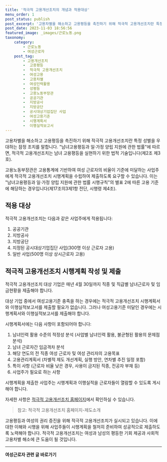 ```yaml
---
title: '적극적 고용개선조치의 개념과 적용대상'
menu_order: 1
post_status: publish
post_excerpt: '고용차별을 해소하고 고용평등을 촉진하기 위해 적극적 고용개선조치란 특정 성별을 우대하는 잠정 조치를 말합니다.  남녀고용평등과 일 가정 양립 지원에 관한 법률 에 따르면, 적극적 고용개선조치는 남녀 고용평등을 실현하기 위한 법적 기술입니다 제2조 제3호 .'
post_date: 2023-11-03 18:56:56
featured_image: _images/근로노동.png
taxonomy:
    category:
        - 근로노동
        - 여성근로자
    post_tag:
        - 고용개선조치
        -  고용평등
        -  적극적 고용개선조치
        -  여성고용
        -  고용차별
        -  여성인력활용
        -  성평등
        -  고용노동부장관
        -  공공기관
        -  지방공사
        -  지방공단
        -  공시대상기업집단 사업
        -  여성고용기준
        -  시행계획서
        -  이행실적보고서
---
```




고용차별을 해소하고 고용평등을 촉진하기 위해 적극적 고용개선조치란 특정 성별을 우대하는 잠정 조치를 말합니다. "남녀고용평등과 일·가정 양립 지원에 관한 법률"에 따르면, 적극적 고용개선조치는 남녀 고용평등을 실현하기 위한 법적 기술입니다(제2조 제3호).

고용노동부장관은 고용통계에 기반하여 여성 근로자의 비율이 기준에 미달하는 사업주에게 적극적 고용개선조치 시행계획을 수립하여 제출하도록 요구할 수 있습니다. 이는 "남녀고용평등과 일·가정 양립 지원에 관한 법률 시행규칙"의 별표 2에 따른 고용 기준에 해당하는 경우입니다(제17조의3제1항 전단, 시행령 제4조).

## 적용 대상

적극적 고용개선조치는 다음과 같은 사업주에게 적용됩니다:

1. 공공기관
2. 지방공사
3. 지방공단
4. 지정된 공시대상기업집단 사업(300명 이상 근로자 고용)
5. 일반 사업(500명 이상 상시근로자 고용)

## 적극적 고용개선조치 시행계획 작성 및 제출


적극적 고용개선조치 대상 기업은 매년 4월 30일까지 직종 및 직급별 남녀근로자 및 임금현황을 제출해야 합니다.

대상 기업 중에서 여성고용기준 충족을 하는 경우에는 적극적 고용개선조치 시행계획서와 이행실적보고서를 제출할 필요가 없습니다. 그러나 여성고용기준 미달인 경우에는 시행계획서와 이행실적보고서를 제출해야 합니다.

시행계획서에는 다음 사항이 포함되어야 합니다:

1. 남녀인력 활용 수준의 적정성 분석 (사업별 남녀인력 활용, 불균형된 활용의 문제점 분석)
2. 남녀 근로자간 임금격차 분석
3. 해당 연도의 전 직종 여성 근로자 및 여성 관리자의 고용목표
4. 고용관리계획서 (차별적 제도 개선계획, 실행 방안, 연차별 추진 일정 포함)
5. 특이 사항 (근로자 비율 낮은 경우, 사용이 금지된 직종, 전공자 부재 등)
6. 사업주가 필요로 하는 사항

시행계획을 제출한 사업주는 시행계획과 이행실적을 근로자들이 열람할 수 있도록 게시해야 합니다.

자세한 사항은 [적극적 고용개선조치 홈페이지](https://www.aa-net.or.kr/)에서 확인하실 수 있습니다.

> 참고: 적극적 고용개선조치 홈페이지-제도소개

고용평등과 여성의 권리 증진을 위해 적극적 고용개선조치가 실시되고 있습니다. 이에 대한 이해와 시행을 위해 사업주들이 시행계획을 철저히 준비하여 성공적으로 제출하도록 노력해야 합니다. 적극적 고용개선조치는 여성과 남성의 평등한 기회 제공과 사회적 고용차별 해소에 큰 도움이 될 것입니다.
<!-- wp:separator -->
<hr class="wp-block-separator has-alpha-channel-opacity"/>
<!-- /wp:separator -->

<!-- wp:group {"backgroundColor":"base","layout":{"type":"constrained"}} -->
<div class="wp-block-group has-base-background-color has-background"><!-- wp:paragraph {"align":"center","fontSize":"medium"} -->
<p class="has-text-align-center has-large-font-size"><strong>여성근로자 관련 글 바로가기</strong></p>
<!-- /wp:paragraph -->


<!-- wp:latest-posts
{"categories":[{"id":10991,"count":19,"description":"","link":"https://uknowlaw.com/category/%ec%97%ac%ec%84%b1%ea%b7%bc%eb%a1%9c%ec%9e%90/","name":"여성근로자","slug":"여성근로자","taxonomy":"category","parent":0,"meta":[],"_links":{"self":[{"href":"https://uknowlaw.com/wp-json/wp/v2/categories/10991"}],"collection":[{"href":"https://uknowlaw.com/wp-json/wp/v2/categories"}],"about":[{"href":"https://uknowlaw.com/wp-json/wp/v2/taxonomies/category"}],"wp:post_type":[{"href":"https://uknowlaw.com/wp-json/wp/v2/posts?categories=10991"}],"curies":[{"name":"wp","href":"https://api.w.org/{rel}","templated":true}]}}],"postsToShow":100,"excerptLength":28,"postLayout":"grid","columns":2,"featuredImageAlign":"left","featuredImageSizeSlug":"large","fontSize":18px} /--></div>
<!-- /wp:group -->